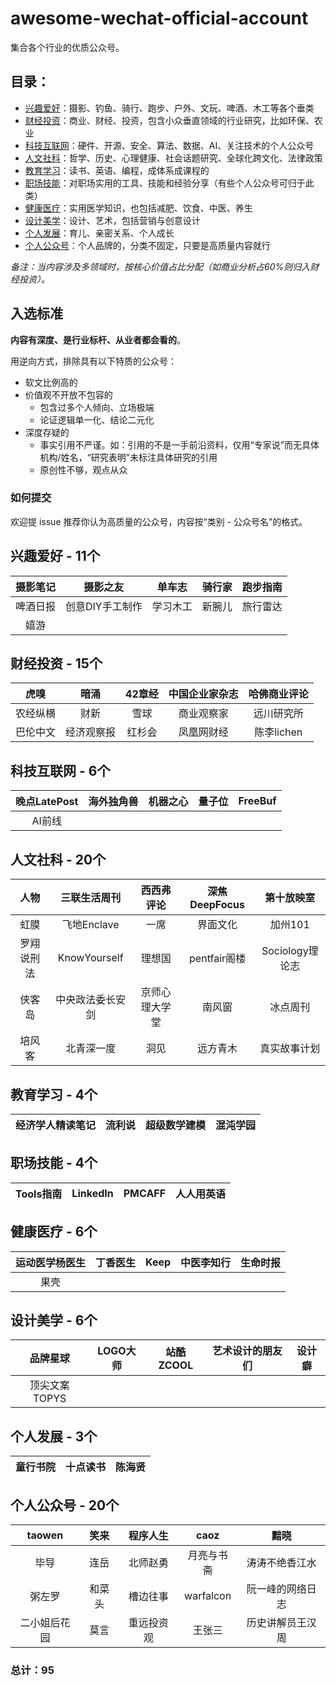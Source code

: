 # awesome-wechat-official-account

集合各个行业的优质公众号。

## 目录：

- [兴趣爱好](#兴趣爱好)：摄影、钓鱼、骑行、跑步、户外、文玩、啤酒、木工等各个垂类
- [财经投资](#财经投资)：商业、财经、投资，包含小众垂直领域的行业研究，比如环保、农业
- [科技互联网](#科技互联网)：硬件、开源、安全、算法、数据、AI、关注技术的个人公众号
- [人文社科](#人文社科)：哲学、历史、心理健康、社会话题研究、全球化跨文化、法律政策
- [教育学习](#教育学习)：读书、英语、编程，成体系成课程的
- [职场技能](#职场技能)：对职场实用的工具、技能和经验分享（有些个人公众号可归于此类）
- [健康医疗](#健康医疗)：实用医学知识，也包括减肥、饮食、中医、养生
- [设计美学](#设计美学)：设计、艺术，包括营销与创意设计
- [个人发展](#个人发展)：育儿、亲密关系、个人成长
- [个人公众号](#个人公众号)：个人品牌的，分类不固定，只要是高质量内容就行

_备注：当内容涉及多领域时，按核心价值占比分配（如商业分析占60%则归入财经投资）。_

## 入选标准

**内容有深度、是行业标杆、从业者都会看的**。

用逆向方式，排除具有以下特质的公众号：

- 软文比例高的
- 价值观不开放不包容的
    - 包含过多个人倾向、立场极端
    - 论证逻辑单一化、结论二元化
- 深度存疑的
    - 事实引用不严谨。如：引用的不是一手前沿资料，仅用“专家说”而无具体机构/姓名，“研究表明”未标注具体研究的引用
    - 原创性不够，观点从众

### 如何提交
欢迎提 issue 推荐你认为高质量的公众号，内容按“类别 - 公众号名”的格式。

## 兴趣爱好 - 11个

| 摄影笔记 | 摄影之友 | 单车志 | 骑行家 | 跑步指南 |
| :------: | :------: | :------: | :------: | :------: |
| 啤酒日报 | 创意DIY手工制作 | 学习木工 | 新腕儿 | 旅行雷达 |
| 嬉游 | 

## 财经投资 - 15个

| 虎嗅 | 暗涌 | 42章经 | 中国企业家杂志 | 哈佛商业评论
| :------: | :------: | :------: | :------: | :------: |
| 农经纵横 | 财新 | 雪球 | 商业观察家 | 远川研究所
| 巴伦中文 | 经济观察报 | 红杉会 | 凤凰网财经 | 陈李lichen


## 科技互联网 - 6个

| 晚点LatePost | 海外独角兽 | 机器之心 | 量子位 | FreeBuf |
| :------: | :------: | :------: | :------: | :------: |
| AI前线 | 


## 人文社科 - 20个

| 人物 | 三联生活周刊 | 西西弗评论 | 深焦DeepFocus | 第十放映室 |
| :------: | :------: | :------: | :------: | :------: |
| 虹膜 | 飞地Enclave | 一席 | 界面文化 | 加州101 |
| 罗翔说刑法 | KnowYourself | 理想国 | pentfair阁楼 | Sociology理论志 |
| 侠客岛 | 中央政法委长安剑 | 京师心理大学堂 | 南风窗 | 冰点周刊 |
| 培风客 | 北青深一度 | 洞见 | 远方青木 | 真实故事计划

## 教育学习 - 4个

| 经济学人精读笔记 | 流利说 | 超级数学建模 | 混沌学园 | 
| :------: | :------: | :------: | :------: | 

## 职场技能 - 4个

| Tools指南 | LinkedIn | PMCAFF | 人人用英语
| :------: | :------: | :------: | :------: |

## 健康医疗 - 6个

| 运动医学杨医生 | 丁香医生 | Keep | 中医李知行 | 生命时报
| :------: | :------: | :------: | :------: | :------: |
| 果壳

## 设计美学 - 6个

| 品牌星球 | LOGO大师 | 站酷ZCOOL | 艺术设计的朋友们 | 设计癖
| :------: | :------: | :------: | :------: | :------: |
| 顶尖文案TOPYS |  

## 个人发展 - 3个

| 童行书院 | 十点读书 | 陈海贤
| :------: | :------: | :------: |


## 个人公众号 - 20个

| taowen | 笑来 | 程序人生 | caoz |  黯晓
| :------: | :------: | :------: | :------: | :------: |
| 毕导 | 连岳 | 北师赵勇 | 月亮与书斋 | 涛涛不绝香江水
| 粥左罗 | 和菜头 | 槽边往事 | warfalcon | 阮一峰的网络日志
| 二小姐后花园 | 莫言 | 重远投资观 | 王张三 | 历史讲解员王汉周

### 总计：95